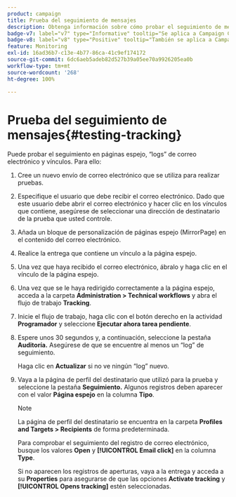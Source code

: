 ```yaml
---
product: campaign
title: Prueba del seguimiento de mensajes
description: Obtenga información sobre cómo probar el seguimiento de mensajes
badge-v7: label="v7" type="Informative" tooltip="Se aplica a Campaign Classic v7"
badge-v8: label="v8" type="Positive" tooltip="También se aplica a Campaign v8"
feature: Monitoring
exl-id: 16ad36b7-c13e-4b77-86ca-41c9ef174172
source-git-commit: 6dc6aeb5adeb82d527b39a05ee70a9926205ea0b
workflow-type: tm+mt
source-wordcount: '268'
ht-degree: 100%

---
```


# Prueba del seguimiento de mensajes{#testing-tracking}



Puede probar el seguimiento en páginas espejo, “logs” de correo electrónico y vínculos. Para ello:

1. Cree un nuevo envío de correo electrónico que se utiliza para realizar pruebas.
1. Especifique el usuario que debe recibir el correo electrónico. Dado que este usuario debe abrir el correo electrónico y hacer clic en los vínculos que contiene, asegúrese de seleccionar una dirección de destinatario de la prueba que usted controle.
1. Añada un bloque de personalización de páginas espejo (MirrorPage) en el contenido del correo electrónico.
1. Realice la entrega que contiene un vínculo a la página espejo.
1. Una vez que haya recibido el correo electrónico, ábralo y haga clic en el vínculo de la página espejo.
1. Una vez que se le haya redirigido correctamente a la página espejo, acceda a la carpeta **Administration > Technical workflows** y abra el flujo de trabajo **Tracking**.
1. Inicie el flujo de trabajo, haga clic con el botón derecho en la actividad **Programador** y seleccione **Ejecutar ahora tarea pendiente**.
1. Espere unos 30 segundos y, a continuación, seleccione la pestaña **Auditoría.** Asegúrese de que se encuentre al menos un “log” de seguimiento.

   Haga clic en **Actualizar** si no ve ningún “log” nuevo.

1. Vaya a la página de perfil del destinatario que utilizó para la prueba y seleccione la pestaña **Seguimiento.** Algunos registros deben aparecer con el valor **Página espejo** en la columna **Tipo**.

   >[!NOTE]
   >
   >La página de perfil del destinatario se encuentra en la carpeta **Profiles and Targets > Recipients** de forma predeterminada.

   Para comprobar el seguimiento del registro de correo electrónico, busque los valores **Open** y **[!UICONTROL Email click]** en la columna **Type**.

   Si no aparecen los registros de aperturas, vaya a la entrega y acceda a su **Properties** para asegurarse de que las opciones **Activate tracking** y **[!UICONTROL Opens tracking]** estén seleccionadas.
